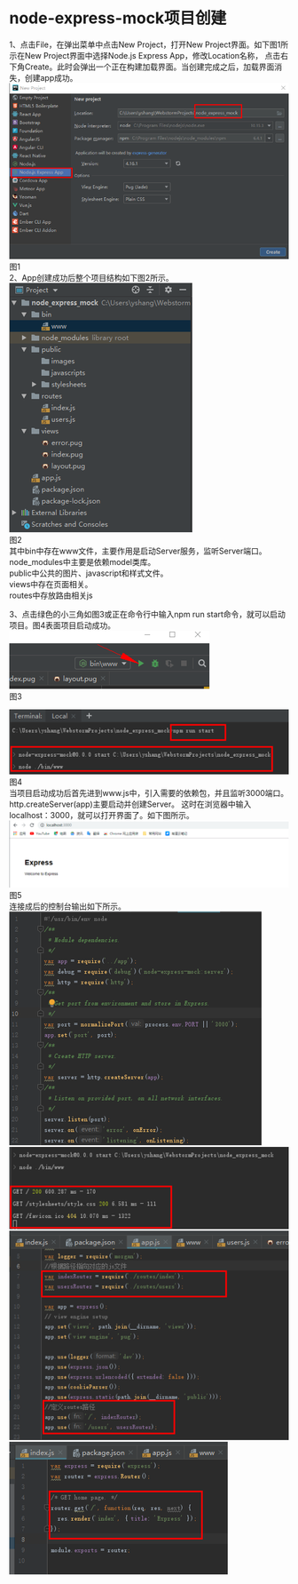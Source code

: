 # node-express-mock项目创建
  1、点击File，在弹出菜单中点击New Project，打开New Project界面。如下图1所示在New Project界面中选择Node.js Express App，修改Location名称，
  点击右下角Create。此时会弹出一个正在构建加载界面。当创建完成之后，加载界面消失，创建app成功。<br>
 ![Image Text](https://raw.githubusercontent.com/longlyboyhe/node-express-mock/master/public/images/1.png)<br>
                 图1<br>
2、App创建成功后整个项目结构如下图2所示。<br>
 ![Image Text](https://raw.githubusercontent.com/longlyboyhe/node-express-mock/master/public/images/2.png)<br>
                 图2<br>
其中bin中存在www文件，主要作用是启动Server服务，监听Server端口。<br>
node_modules中主要是依赖model类库。<br>
public中公共的图片、javascript和样式文件。<br>
views中存在页面相关。<br>
routes中存放路由相关js<br>

3、点击绿色的小三角如图3或正在命令行中输入npm run start命令，就可以启动项目。图4表面项目启动成功。<br>
 ![Image Text](https://raw.githubusercontent.com/longlyboyhe/node-express-mock/master/public/images/3.png)<br>
                          图3<br>

 ![Image Text](https://raw.githubusercontent.com/longlyboyhe/node-express-mock/master/public/images/4.png)<br>
                                   图4<br>
当项目启动成功后首先进到www.js中，引入需要的依赖包，并且监听3000端口。http.createServer(app)主要启动并创建Server。
这时在浏览器中输入localhost：3000，就可以打开界面了。如下图所示。<br>
![Image Text](https://raw.githubusercontent.com/longlyboyhe/node-express-mock/master/public/images/5.png)<br>
                          图5 <br>
连接成后的控制台输出如下所示。<br>
![Image Text](https://raw.githubusercontent.com/longlyboyhe/node-express-mock/master/public/images/6.png)<br>
![Image Text](https://raw.githubusercontent.com/longlyboyhe/node-express-mock/master/public/images/7.png)<br>
![Image Text](https://raw.githubusercontent.com/longlyboyhe/node-express-mock/master/public/images/8.png)<br>
![Image Text](https://raw.githubusercontent.com/longlyboyhe/node-express-mock/master/public/images/9.png)<br>
 

 
